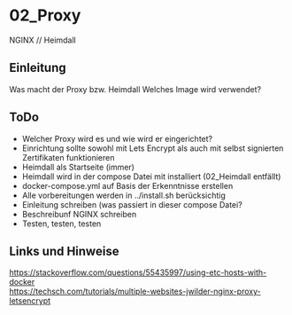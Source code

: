
# 02_Proxy

NGINX // Heimdall


## Einleitung

Was macht der Proxy bzw. Heimdall
Welches Image wird verwendet?


## ToDo

* Welcher Proxy wird es und wie wird er eingerichtet?
* Einrichtung sollte sowohl mit Lets Encrypt als auch mit selbst signierten Zertifikaten funktionieren
* Heimdall als Startseite (immer)
* Heimdall wird in der compose Datei mit installiert (02_Heimdall entfällt)
* docker-compose.yml auf Basis der Erkenntnisse erstellen
* Alle vorbereitungen werden in ../install.sh berücksichtig
* Einleitung schreiben (was passiert in dieser compose Datei?
* Beschreibunf NGINX schreiben
* Testen, testen, testen


## Links und Hinweise
<https://stackoverflow.com/questions/55435997/using-etc-hosts-with-docker>  
<https://techsch.com/tutorials/multiple-websites-jwilder-nginx-proxy-letsencrypt>

